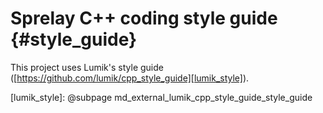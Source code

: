 # Sprelay C++ coding style guide {#style_guide}

This project uses Lumik's style guide ([https://github.com/lumik/cpp_style_guide][lumik_style]).

[lumik_style]: @subpage md_external_lumik_cpp_style_guide_style_guide
